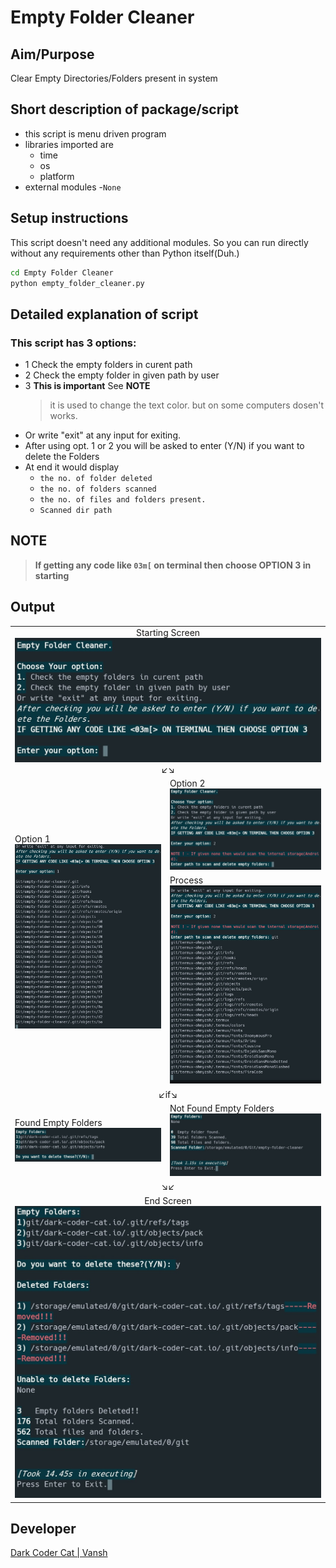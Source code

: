 # Empty Folder Cleaner

## Aim/Purpose

Clear Empty Directories/Folders present in system

## Short description of package/script

- this script is menu driven program
- libraries imported are 
  - time
  - os
  - platform
- external modules -`None`

## Setup instructions
This script doesn't need any additional modules.
So you can run directly without any requirements other than Python itself(Duh.)
```cmd
cd Empty Folder Cleaner
python empty_folder_cleaner.py
```

## Detailed explanation of script

### This script has 3 options:   

- 1 Check the empty folders in curent path
- 2 Check the empty folder in given path by user
- 3 **This is important** See **NOTE**
    > it is used to change the text color. but on some computers dosen't works.
- Or write "exit" at any input for exiting.
- After using opt. 1 or 2 you will be asked to enter (Y/N) if you want to delete the Folders
- At end it would display 
     - `the no. of folder deleted`
     - `the no. of folders scanned`
     - `the no. of files and folders present.`
     - `Scanned dir path` 

## NOTE 

> **If getting any code like `03m[` on terminal then choose OPTION 3 in starting**

## Output 

<table >
  <tr>
    <td colspan=2 align=center>Starting Screen<img src= "Images/startScreen.jpg" alt="startScreen.jpg">↙↘ </td>
  </tr>
  <tr>
    <td rowspan=2>Option 1<img src= "Images/Option1.jpg" alt="Option1.jpg"></td>
    <td>Option 2<img src= "Images/Option2.jpg" alt="Option2.jpg"></td>
  </tr>
  <tr>
    <td>Process<img src= "Images/Option2process.jpg" alt="Option2process.jpg"></td>
  </tr>
  <tr>
    <td colspan=2 align=center>↙if↘</td>
  </tr>
  <tr>
    <td>Found Empty Folders<img src= "Images/foundEmpty.jpg" alt="foundEmpty.jpg"></td>
    <td>Not Found Empty Folders<img src= "Images/noEmpty.jpg" alt="noEmpty.jpg"></td>
  </tr>
  <tr>
    <td colspan=2 align=center>↘↙</td>
  </tr>
  <tr>
    <td colspan=2 align=center>End Screen<img src="Images/endScreen.jpg" alt="endScreen.jpg"></td>
  </tr>
</table>

## Developer

[Dark Coder Cat | Vansh](https://github.com/dark-coder-cat)
